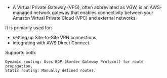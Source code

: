 * A Virtual Private Gateway (VPG), often abbreviated as VGW, is an AWS-managed network gateway that enables connectivity between your Amazon Virtual Private Cloud (VPC) and external networks. 

It is primarily used for:
* setting up Site-to-Site VPN connections
* integrating with AWS Direct Connect.


Supports both:

    Dynamic routing: Uses BGP (Border Gateway Protocol) for route propagation.
    Static routing: Manually defined routes.